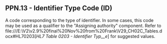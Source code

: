 ## PPN.13 - Identifier Type Code (ID)

A code corresponding to the type of identifier. In some cases, this code may be used as a qualifier to the "Assigning authority" component. Refer to file:///E:\V2\v2.9%20final%20Nov%20from%20Frank\V29_CH02C_Tables.docx#HL70203[_HL7 Table 0203 - Identifier Typ__e_] for suggested values.
